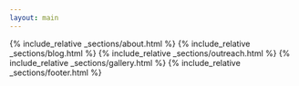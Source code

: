 ```yaml
---
layout: main
---
```


{% include_relative _sections/about.html %}
{% include_relative _sections/blog.html %}
{% include_relative _sections/outreach.html %}
{% include_relative _sections/gallery.html %}
{% include_relative _sections/footer.html %}
